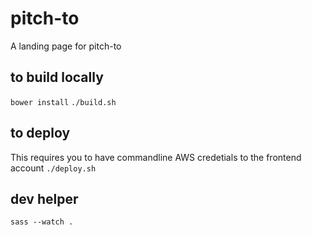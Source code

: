 # pitch-to
A landing page for pitch-to

## to build locally

`bower install`
`./build.sh`

## to deploy

This requires you to have commandline AWS credetials to the frontend account
`./deploy.sh`

##  dev helper
`sass --watch .`


